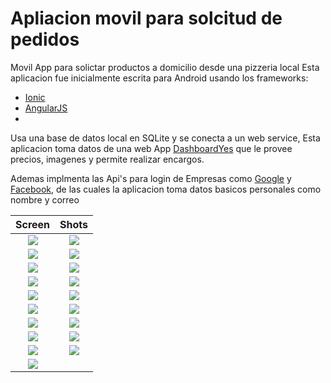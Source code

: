 Apliacion movil para solcitud de pedidos 
=========================================
Movil App para solictar productos a domicilio desde una pizzeria local
Esta aplicacion fue inicialmente escrita para Android usando los frameworks:
- [Ionic](http://ionicframework.com/)
- [AngularJS](https://angularjs.org/)
- 
Usa una base de datos local en SQLite y se conecta a un web service, Esta aplicacion toma datos de una web App [DashboardYes](https://github.com/garibo/DashboardYes) que le provee precios, imagenes y permite realizar encargos.

Ademas implmenta las Api's para login de Empresas como [Google](https://console.developers.google.com) y [Facebook](https://developers.facebook.com/), de las cuales la aplicacion toma datos basicos personales como nombre y correo

Screen             |  Shots
:-------------------------:|:-------------------------:
![](screenshots/captura1.png)  |  ![](screenshots/captura2.png)
![](screenshots/captura3.png)  |  ![](screenshots/captura4.png)
![](screenshots/captura5.png)  |  ![](screenshots/captura6.png)
![](screenshots/captura7.png)  |  ![](screenshots/captura8.png)
![](screenshots/captura9.png)  |  ![](screenshots/captura10.png)
![](screenshots/captura11.png)  |  ![](screenshots/captura12.png)
![](screenshots/captura13.png)  |  ![](screenshots/captura14.png)
![](screenshots/captura15.png)  |  ![](screenshots/captura16.png)
![](screenshots/captura17.png)  |  ![](screenshots/captura18.png)
![](screenshots/captura19.png)  |  
